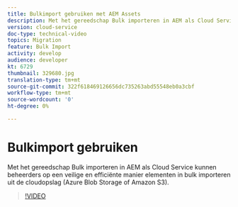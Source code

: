 ```yaml
---
title: Bulkimport gebruiken met AEM Assets
description: Met het gereedschap Bulk importeren in AEM als Cloud Service kunnen beheerders op een veilige en efficiënte manier elementen in bulk importeren uit de cloudopslag (Azure Blob Storage of Amazon S3).
version: cloud-service
doc-type: technical-video
topics: Migration
feature: Bulk Import
activity: develop
audience: developer
kt: 6729
thumbnail: 329680.jpg
translation-type: tm+mt
source-git-commit: 322f618469126656dc735263abd55548eb0a3cbf
workflow-type: tm+mt
source-wordcount: '0'
ht-degree: 0%

---
```



# Bulkimport gebruiken

Met het gereedschap Bulk importeren in AEM als Cloud Service kunnen beheerders op een veilige en efficiënte manier elementen in bulk importeren uit de cloudopslag (Azure Blob Storage of Amazon S3).

>[!VIDEO](https://video.tv.adobe.com/v/329680/?quality=12&learn=on)
